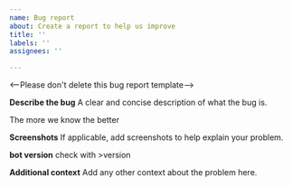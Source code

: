 ```yaml
---
name: Bug report
about: Create a report to help us improve
title: ''
labels: ''
assignees: ''

---
```


<--Please don't delete this bug report template-->

**Describe the bug**
A clear and concise description of what the bug is.


The more we know the better


**Screenshots**
If applicable, add screenshots to help explain your problem.

**bot version**
check with >version

**Additional context**
Add any other context about the problem here.
